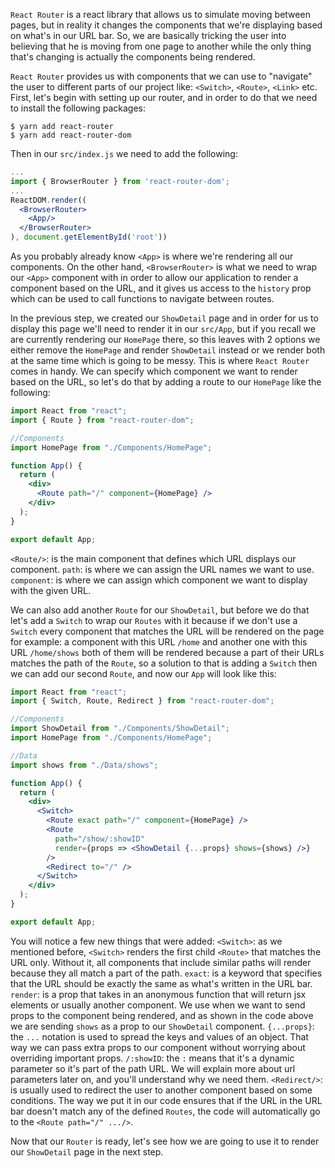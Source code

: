 `React Router` is a react library that allows us to simulate moving between pages, but in reality it changes the components that we're displaying based on what's in our URL bar. So, we are basically tricking the user into believing that he is moving from one page to another while the only thing that's changing is actually the components being rendered.

`React Router` provides us with components that we can use to "navigate" the user to different parts of our project like: `<Switch>`, `<Route>`, `<Link>` etc.
First, let's begin with setting up our router, and in order to do that we need to install the following packages:

```shell
$ yarn add react-router
$ yarn add react-router-dom
```

Then in our `src/index.js` we need to add the following:

```jsx
...
import { BrowserRouter } from 'react-router-dom';
...
ReactDOM.render((
  <BrowserRouter>
    <App/>
  </BrowserRouter>
), document.getElementById('root'))
```

As you probably already know `<App>` is where we're rendering all our components. On the other hand, `<BrowserRouter>` is what we need to wrap our `<App>` component with in order to allow our application to render a component based on the URL, and it gives us access to the `history` prop which can be used to call functions to navigate between routes.

In the previous step, we created our `ShowDetail` page and in order for us to display this page we'll need to render it in our `src/App`, but if you recall we are currently rendering our `HomePage` there, so this leaves with 2 options we either remove the `HomePage` and render `ShowDetail` instead or we render both at the same time which is going to be messy. This is where `React Router` comes in handy. We can specify which component we want to render based on the URL, so let's do that by adding a route to our `HomePage` like the following:

```jsx
import React from "react";
import { Route } from "react-router-dom";

//Components
import HomePage from "./Components/HomePage";

function App() {
  return (
    <div>
      <Route path="/" component={HomePage} />
    </div>
  );
}

export default App;
```

`<Route/>`: is the main component that defines which URL displays our component.
`path`: is where we can assign the URL names we want to use.
`component`: is where we can assign which component we want to display with the given URL.

We can also add another `Route` for our `ShowDetail`, but before we do that let's add a `Switch` to wrap our `Routes` with it because if we don't use a `Switch` every component that matches the URL will be rendered on the page for example: a component with this URL `/home` and another one with this URL `/home/shows` both of them will be rendered because a part of their URLs matches the path of the `Route`, so a solution to that is adding a `Switch` then we can add our second `Route`, and now our `App` will look like this:

```jsx
import React from "react";
import { Switch, Route, Redirect } from "react-router-dom";

//Components
import ShowDetail from "./Components/ShowDetail";
import HomePage from "./Components/HomePage";

//Data
import shows from "./Data/shows";

function App() {
  return (
    <div>
      <Switch>
        <Route exact path="/" component={HomePage} />
        <Route
          path="/show/:showID"
          render={props => <ShowDetail {...props} shows={shows} />}
        />
        <Redirect to="/" />
      </Switch>
    </div>
  );
}

export default App;
```

You will notice a few new things that were added:
`<Switch>`: as we mentioned before, `<Switch>` renders the first child `<Route>` that matches the URL only. Without it, all components that include similar paths will render because they all match a part of the path.
`exact`: is a keyword that specifies that the URL should be exactly the same as what's written in the URL bar.
`render`: is a prop that takes in an anonymous function that will return jsx elements or usually another component. We use when we want to send props to the component being rendered, and as shown in the code above we are sending `shows` as a prop to our `ShowDetail` component.
`{...props}`: the `...` notation is used to spread the keys and values of an object. That way we can pass extra props to our component without worrying about overriding important props.
`/:showID`: the `:` means that it's a dynamic parameter so it's part of the path URL. We will explain more about url parameters later on, and you'll understand why we need them.
`<Redirect/>`: is usually used to redirect the user to another component based on some conditions. The way we put it in our code ensures that if the URL in the URL bar doesn't match any of the defined `Routes`, the code will automatically go to the `<Route path="/" .../>`.

Now that our `Router` is ready, let's see how we are going to use it to render our `ShowDetail` page in the next step.

